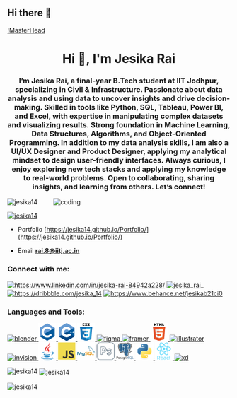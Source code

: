 ## Hi there 👋

[!MasterHead](https://www.google.com/url?sa=i&url=https%3A%2F%2Fwww.pinterest.com%2Fpin%2Ftumblr_owi25v6uao1r4gsiio1_1280gif-1000300-in-2024--952722496163721113%2F&psig=AOvVaw0zEBX1wn4Ko_j_bg7Y2qDm&ust=1735756013054000&source=images&cd=vfe&opi=89978449&ved=0CBMQjRxqFwoTCOjC4JfR0ooDFQAAAAAdAAAAABAE)
<h1 align="center">Hi 👋, I'm Jesika Rai</h1>
<h3 align="center">I’m Jesika Rai, a final-year B.Tech student at IIT Jodhpur, specializing in Civil & Infrastructure. Passionate about data analysis and using data to uncover insights and drive decision-making. Skilled in tools like Python, SQL, Tableau, Power BI, and Excel, with expertise in manipulating complex datasets and visualizing results. Strong foundation in Machine Learning, Data Structures, Algorithms, and Object-Oriented Programming. In addition to my data analysis skills, I am also a UI/UX Designer and Product Designer, applying my analytical mindset to design user-friendly interfaces. Always curious, I enjoy exploring new tech stacks and applying my knowledge to real-world problems. Open to collaborating, sharing insights, and learning from others. Let’s connect!</h3>
<img align = "right" alt="coding" width="400" src=https://www.google.com/url?sa=i&url=https%3A%2F%2Fwww.unicode-systems.com%2Fbigdataanalytics&psig=AOvVaw0MLLYyLebKAcByP4Yh7sog&ust=1735755491826000&source=images&cd=vfe&opi=89978449&ved=0CBMQjRxqFwoTCPCakqTP0ooDFQAAAAAdAAAAABAZ

<p align="left"> <img src="https://komarev.com/ghpvc/?username=jesika14&label=Profile%20views&color=0e75b6&style=flat" alt="jesika14" /> </p>

<p align="left"> <a href="https://github.com/ryo-ma/github-profile-trophy"><img src="https://github-profile-trophy.vercel.app/?username=jesika14" alt="jesika14" /></a> </p>

- Portfolio [https://jesika14.github.io/Portfolio/](https://jesika14.github.io/Portfolio/)

- Email **rai.8@iitj.ac.in**

<h3 align="left">Connect with me:</h3>
<p align="left">
<a href="https://linkedin.com/in/https://www.linkedin.com/in/jesika-rai-84942a228/" target="blank"><img align="center" src="https://raw.githubusercontent.com/rahuldkjain/github-profile-readme-generator/master/src/images/icons/Social/linked-in-alt.svg" alt="https://www.linkedin.com/in/jesika-rai-84942a228/" height="30" width="40" /></a>
<a href="https://instagram.com/jesika_rai_" target="blank"><img align="center" src="https://raw.githubusercontent.com/rahuldkjain/github-profile-readme-generator/master/src/images/icons/Social/instagram.svg" alt="jesika_rai_" height="30" width="40" /></a>
<a href="https://dribbble.com/https://dribbble.com/jesika_14" target="blank"><img align="center" src="https://raw.githubusercontent.com/rahuldkjain/github-profile-readme-generator/master/src/images/icons/Social/dribbble.svg" alt="https://dribbble.com/jesika_14" height="30" width="40" /></a>
<a href="https://www.behance.net/https://www.behance.net/jesikab21ci0" target="blank"><img align="center" src="https://raw.githubusercontent.com/rahuldkjain/github-profile-readme-generator/master/src/images/icons/Social/behance.svg" alt="https://www.behance.net/jesikab21ci0" height="30" width="40" /></a>
</p>

<h3 align="left">Languages and Tools:</h3>
<p align="left"> <a href="https://www.blender.org/" target="_blank" rel="noreferrer"> <img src="https://download.blender.org/branding/community/blender_community_badge_white.svg" alt="blender" width="40" height="40"/> </a> <a href="https://www.cprogramming.com/" target="_blank" rel="noreferrer"> <img src="https://raw.githubusercontent.com/devicons/devicon/master/icons/c/c-original.svg" alt="c" width="40" height="40"/> </a> <a href="https://www.w3schools.com/cpp/" target="_blank" rel="noreferrer"> <img src="https://raw.githubusercontent.com/devicons/devicon/master/icons/cplusplus/cplusplus-original.svg" alt="cplusplus" width="40" height="40"/> </a> <a href="https://www.w3schools.com/css/" target="_blank" rel="noreferrer"> <img src="https://raw.githubusercontent.com/devicons/devicon/master/icons/css3/css3-original-wordmark.svg" alt="css3" width="40" height="40"/> </a> <a href="https://www.figma.com/" target="_blank" rel="noreferrer"> <img src="https://www.vectorlogo.zone/logos/figma/figma-icon.svg" alt="figma" width="40" height="40"/> </a> <a href="https://www.framer.com/" target="_blank" rel="noreferrer"> <img src="https://www.vectorlogo.zone/logos/framer/framer-icon.svg" alt="framer" width="40" height="40"/> </a> <a href="https://www.w3.org/html/" target="_blank" rel="noreferrer"> <img src="https://raw.githubusercontent.com/devicons/devicon/master/icons/html5/html5-original-wordmark.svg" alt="html5" width="40" height="40"/> </a> <a href="https://www.adobe.com/in/products/illustrator.html" target="_blank" rel="noreferrer"> <img src="https://www.vectorlogo.zone/logos/adobe_illustrator/adobe_illustrator-icon.svg" alt="illustrator" width="40" height="40"/> </a> <a href="https://www.invisionapp.com/" target="_blank" rel="noreferrer"> <img src="https://www.vectorlogo.zone/logos/invisionapp/invisionapp-icon.svg" alt="invision" width="40" height="40"/> </a> <a href="https://www.java.com" target="_blank" rel="noreferrer"> <img src="https://raw.githubusercontent.com/devicons/devicon/master/icons/java/java-original.svg" alt="java" width="40" height="40"/> </a> <a href="https://developer.mozilla.org/en-US/docs/Web/JavaScript" target="_blank" rel="noreferrer"> <img src="https://raw.githubusercontent.com/devicons/devicon/master/icons/javascript/javascript-original.svg" alt="javascript" width="40" height="40"/> </a> <a href="https://www.mysql.com/" target="_blank" rel="noreferrer"> <img src="https://raw.githubusercontent.com/devicons/devicon/master/icons/mysql/mysql-original-wordmark.svg" alt="mysql" width="40" height="40"/> </a> <a href="https://www.photoshop.com/en" target="_blank" rel="noreferrer"> <img src="https://raw.githubusercontent.com/devicons/devicon/master/icons/photoshop/photoshop-line.svg" alt="photoshop" width="40" height="40"/> </a> <a href="https://www.postgresql.org" target="_blank" rel="noreferrer"> <img src="https://raw.githubusercontent.com/devicons/devicon/master/icons/postgresql/postgresql-original-wordmark.svg" alt="postgresql" width="40" height="40"/> </a> <a href="https://www.python.org" target="_blank" rel="noreferrer"> <img src="https://raw.githubusercontent.com/devicons/devicon/master/icons/python/python-original.svg" alt="python" width="40" height="40"/> </a> <a href="https://reactjs.org/" target="_blank" rel="noreferrer"> <img src="https://raw.githubusercontent.com/devicons/devicon/master/icons/react/react-original-wordmark.svg" alt="react" width="40" height="40"/> </a> <a href="https://www.adobe.com/products/xd.html" target="_blank" rel="noreferrer"> <img src="https://cdn.worldvectorlogo.com/logos/adobe-xd.svg" alt="xd" width="40" height="40"/> </a> </p>

<p><img align="left" src="https://github-readme-stats.vercel.app/api/top-langs?username=jesika14&show_icons=true&locale=en&layout=compact" alt="jesika14" /></p>

<p>&nbsp;<img align="center" src="https://github-readme-stats.vercel.app/api?username=jesika14&show_icons=true&locale=en" alt="jesika14" /></p>

<p><img align="center" src="https://github-readme-streak-stats.herokuapp.com/?user=jesika14&" alt="jesika14" /></p>
<!--
**Jesika14/Jesika14** is a ✨ _special_ ✨ repository because its `README.md` (this file) appears on your GitHub profile.

Here are some ideas to get you started:

- 🔭 I’m currently working on ...
- 🌱 I’m currently learning ...
- 👯 I’m looking to collaborate on ...
- 🤔 I’m looking for help with ...
- 💬 Ask me about ...
- 📫 How to reach me: ...
- 😄 Pronouns: ...
- ⚡ Fun fact: ...
-->
